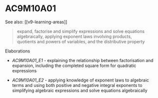 
# AC9M10A01 

See also: [[v9-learning-areas]]

> expand, factorise and simplify expressions and solve equations algebraically, applying exponent laws involving products, quotients and powers of variables, and the distributive property

Elaborations


- _AC9M10A01_E1_ - explaining the relationship between factorisation and expansion, including the completed square form for quadratic expressions

- _AC9M10A01_E2_ - applying knowledge of exponent laws to algebraic terms and using both positive and negative integral exponents to simplifying algebraic expressions and solve equations algebraically

